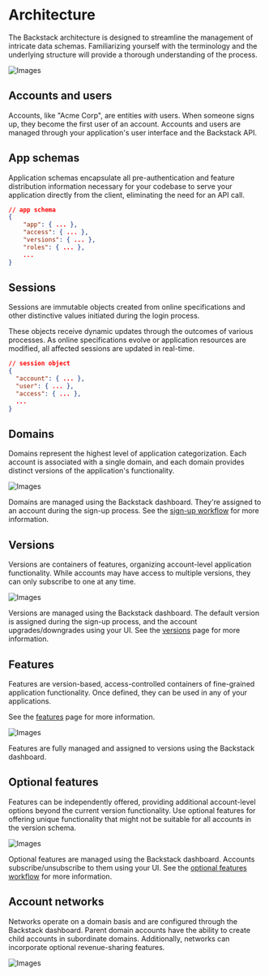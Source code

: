 # Architecture

The Backstack architecture is designed to streamline the management of intricate data schemas. Familiarizing yourself with the terminology and the underlying structure will provide a thorough understanding of the process.

![Images](images/diagrams/architecture.svg)

## Accounts and users

Accounts, like "Acme Corp", are entities _with_ users. When someone signs up, they become the first user of an account. Accounts and users are managed through your application's user interface and the Backstack API.

## App schemas

Application schemas encapsulate all pre-authentication and feature distribution information necessary for your codebase to serve your application directly from the client, eliminating the need for an API call.

```json
// app schema
{
    "app": { ... },
    "access": { ... },
    "versions": { ... },
    "roles": { ... },
    ...
}
```

## Sessions

Sessions are immutable objects created from online specifications and other distinctive values initiated during the login process.

These objects receive dynamic updates through the outcomes of various processes. As online specifications evolve or application resources are modified, all affected sessions are updated in real-time.

```json
// session object
{
  "account": { ... },
  "user": { ... },
  "access": { ... },
  ...
}
```

## Domains

Domains represent the highest level of application categorization. Each account is associated with a single domain, and each domain provides distinct versions of the application's functionality.

![Images](images/diagrams/domains.svg)

Domains are managed using the Backstack dashboard. They're assigned to an account during the sign-up process. See the [sign-up workflow](signup) for more information.

## Versions

Versions are containers of features, organizing account-level application functionality. While accounts may have access to multiple versions, they can only subscribe to one at any time.

![Images](images/diagrams/versions.svg)

Versions are managed using the Backstack dashboard. The default version is assigned during the sign-up process, and the account upgrades/downgrades using your UI. See the [versions](versions) page for more information.

## Features

Features are version-based, access-controlled containers of fine-grained application functionality. Once defined, they can be used in any of your applications.

See the [features](features) page for more information.

![Images](images/diagrams/features.svg)

Features are fully managed and assigned to versions using the Backstack dashboard.

## Optional features

Features can be independently offered, providing additional account-level options beyond the current version functionality. Use optional features for offering unique functionality that might not be suitable for all accounts in the version schema.

![Images](images/diagrams/optional-features.svg)

Optional features are managed using the Backstack dashboard. Accounts subscribe/unsubscribe to them using your UI. See the [optional features workflow](optional-features) for more information.

## Account networks

Networks operate on a domain basis and are configured through the Backstack dashboard. Parent domain accounts have the ability to create child accounts in subordinate domains. Additionally, networks can incorporate optional revenue-sharing features.

![Images](images/diagrams/networks.svg)
